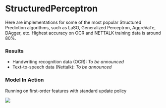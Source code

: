 # StructuredPerceptron
Here are implementations for some of the most popular Structured Prediction algorithms, such as LaSO, Generalized Perceptron, AggreVaTe, DAgger, etc. Highest accuracy on OCR and NETTALK training data is around 80%.

### Results
* Handwriting recognition data (OCR): *To be announced*
* Text-to-speech data (Nettalk): *To be announced*

### Model In Action
Running on first-order features with standard update policy

![](out/screenshots/standard_update/capture_one.PNG)
